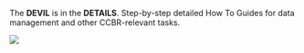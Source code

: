 The **DEVIL** is in the **DETAILS**. Step-by-step detailed How To Guides for data management and other CCBR-relevant tasks.

![](https://i.imgur.com/b0k342o.png)